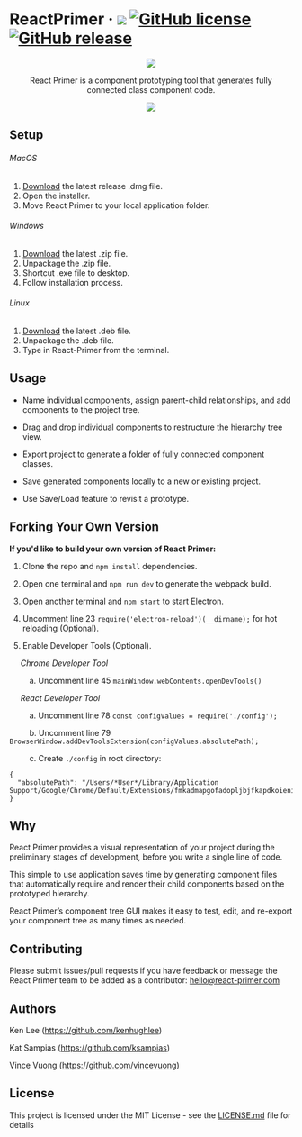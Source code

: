 
# ReactPrimer &middot; <img src="https://travis-ci.org/kenhughlee/ReactPrimer.svg?branch=master">   [![GitHub license](https://img.shields.io/badge/license-MIT-blue.svg)](https://github.com/ReactPrimer/ReactPrimer/blob/master/LICENSE.md) [![GitHub release](https://img.shields.io/github/release/qubyte/rubidium.svg)](https://github.com/ReactPrimer/ReactPrimer/releases/tag/1.0.0)

<p align="center"><img src="/assets/icons/png/128x128.png"></p>

<p align="center">React Primer is a component prototyping tool that generates fully connected class component code.</p>
<p align="center">
<img src="/assets/demo/demo_15mb.gif"/>
</p>

## Setup

###### MacOS

1. [Download](https://github.com/ReactPrimer/ReactPrimer/releases/download/1.0.0/ReactPrimer.dmg) the latest release .dmg file.
2. Open the installer.
3. Move React Primer to your local application folder.

###### Windows
1. [Download](https://github.com/ReactPrimer/ReactPrimer/releases/download/1.0.0/ReactPrimer-win32-x64.zip) the latest .zip file.  
2. Unpackage the .zip file.
3. Shortcut .exe file to desktop.
3. Follow installation process.

###### Linux
1. [Download](https://github.com/ReactPrimer/ReactPrimer/releases/download/1.0.0/React-Primer_1.0.0_amd64.deb) the latest .deb file.  
2. Unpackage the .deb file. 
3. Type in React-Primer from the terminal.

## Usage

* Name individual components, assign parent-child relationships, and add components to the project tree.

* Drag and drop individual components to restructure the hierarchy tree view.

* Export project to generate a folder of fully connected component classes.

* Save generated components locally to a new or existing project.

* Use Save/Load feature to revisit a prototype.

## Forking Your Own Version
**If you'd like to build your own version of React Primer:**

1. Clone the repo and `npm install` dependencies.

2. Open one terminal and `npm run dev` to generate the webpack build.

3. Open another terminal and `npm start` to start Electron.

4. Uncomment line 23 `require('electron-reload')(__dirname);` for hot reloading (Optional).

3. Enable Developer Tools (Optional).

&nbsp;&nbsp;&nbsp;&nbsp; *Chrome Developer Tool*

&nbsp;&nbsp;&nbsp;&nbsp;&nbsp;&nbsp;&nbsp;&nbsp; a. Uncomment line 45 `mainWindow.webContents.openDevTools()`

&nbsp;&nbsp;&nbsp;&nbsp; *React Developer Tool*

&nbsp;&nbsp;&nbsp;&nbsp;&nbsp;&nbsp;&nbsp;&nbsp; a. Uncomment line 78 `const configValues = require('./config');`

&nbsp;&nbsp;&nbsp;&nbsp;&nbsp;&nbsp;&nbsp;&nbsp; b. Uncomment line 79 `BrowserWindow.addDevToolsExtension(configValues.absolutePath);`

&nbsp;&nbsp;&nbsp;&nbsp;&nbsp;&nbsp;&nbsp;&nbsp; c. Create `./config` in root directory:

```
{
  "absolutePath": "/Users/*User*/Library/Application Support/Google/Chrome/Default/Extensions/fmkadmapgofadopljbjfkapdkoienihi/2.5.2_0"
}
```

## Why

React Primer provides a visual representation of your project during the preliminary stages of development, before you write a single line of code.

This simple to use application saves time by generating component files that automatically require and render their child components based on the prototyped hierarchy.

React Primer’s component tree GUI makes it easy to test, edit, and re-export your component tree as many times as needed.


## Contributing


Please submit issues/pull requests if you have feedback or message the React Primer team to be added as a contributor: hello@react-primer.com


## Authors

Ken Lee (https://github.com/kenhughlee)

Kat Sampias (https://github.com/ksampias)

Vince Vuong (https://github.com/vincevuong)

## License

This project is licensed under the MIT License - see the [LICENSE.md](LICENSE.md) file for details
